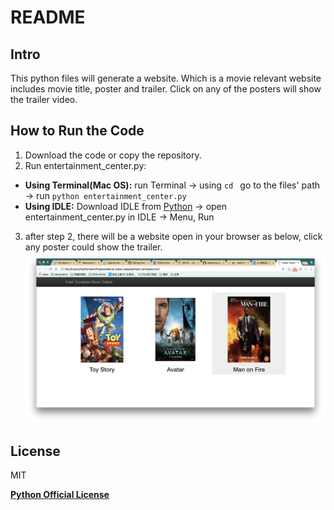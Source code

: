 # README

## Intro

This python files will generate a website.
Which is a movie relevant website includes movie title, poster and trailer. 
Click on any of the posters will show the trailer video.

## How to Run the Code

1. Download the code or copy the repository.
2. Run entertainment_center.py:
  - **Using Terminal(Mac OS):** run Terminal -> using `cd ` go to the files' path -> run `python entertainment_center.py`
  - **Using IDLE:** Download IDLE from [Python](https://www.python.org/) -> open entertainment_center.py in IDLE -> Menu, Run
3. after step 2, there will be a website open in your browser as below, click any poster could show the trailer.
  ![ScreenShot](ScreenShot.png)

## License

MIT

[**Python Official License**](https://docs.python.org/3/license.html)
